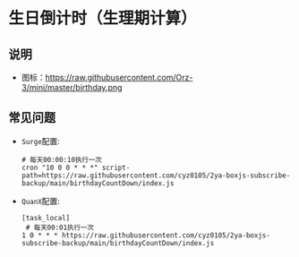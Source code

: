 # 生日倒计时（生理期计算）

## 说明

- 图标：https://raw.githubusercontent.com/Orz-3/mini/master/birthday.png

## 常见问题

- `Surge`配置:

  ```properties
  # 每天00:00:10执行一次
  cron "10 0 0 * * *" script-path=https://raw.githubusercontent.com/cyz0105/2ya-boxjs-subscribe-backup/main/birthdayCountDown/index.js
  ```

- `QuanX`配置:

  ```properties
  [task_local]
   # 每天00:01执行一次
  1 0 * * * https://raw.githubusercontent.com/cyz0105/2ya-boxjs-subscribe-backup/main/birthdayCountDown/index.js
  ```
